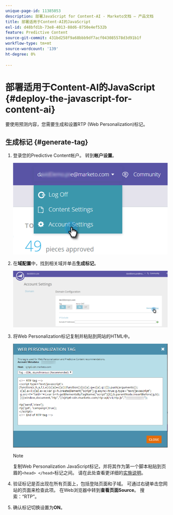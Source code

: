 ```yaml
---
unique-page-id: 11385053
description: 部署JavaScript for Content-AI - Marketo文档 — 产品文档
title: 部署适用于Content-AI的JavaScript
exl-id: d48bfd1b-73e8-4013-88d6-8750e4ef532b
feature: Predictive Content
source-git-commit: 431bd258f9a68bbb9df7acf043085578d3d91b1f
workflow-type: tm+mt
source-wordcount: '139'
ht-degree: 0%

---
```


# 部署适用于Content-AI的JavaScript {#deploy-the-javascript-for-content-ai}

要使用预测内容，您需要生成和设置RTP (Web Personalization)标记。

## 生成标记 {#generate-tag}

1. 登录您的Predictive Content帐户。 转到&#x200B;**帐户设置**。

   ![](assets/settings-dropdown-account-hands.png)

1. 在&#x200B;**域配置**&#x200B;中，找到相关域并单击&#x200B;**生成标记**。

   ![](assets/generate-tag.png)

1. 将Web Personalization标记复制并粘贴到网站的HTML中。

   ![](assets/web-personalization-tag.png)

   >[!NOTE]
   >
   >复制Web Personalization JavaScript标记，并将其作为第一个脚本粘贴到页眉的`<head> </head>`标记之间。 请在此处查看更详细的[实施说明](/help/marketo/product-docs/web-personalization/rtp-tag-implementation/deploy-the-rtp-javascript.md)。

1. 验证标记是否出现在所有页面上，包括登陆页面和子域。 可通过右键单击您网站的页面来检查此项。 在Web浏览器中转到&#x200B;**查看页面Source**。 搜索：“RTP”。

1. 确认标记切换设置为&#x200B;**ON**。
